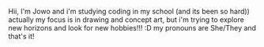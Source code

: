 Hii, I'm Jowo and i'm studying coding in my school (and its been so hard))
actually my focus is in drawing and concept art, but i'm trying to explore new horizons and look for new hobbies!!! :D
my pronouns are She/They and that's it!
